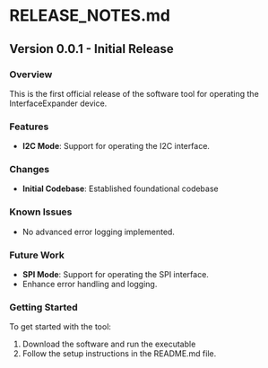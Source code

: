 # RELEASE_NOTES.md

## Version 0.0.1 - Initial Release

### Overview
This is the first official release of the software tool for operating the InterfaceExpander device.

### Features
- **I2C Mode**: Support for operating the I2C interface.

### Changes
- **Initial Codebase**: Established foundational codebase

### Known Issues
- No advanced error logging implemented.

### Future Work
- **SPI Mode**: Support for operating the SPI interface.
- Enhance error handling and logging.

### Getting Started
To get started with the tool:
1. Download the software and run the executable
2. Follow the setup instructions in the README.md file.
